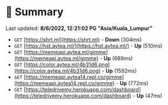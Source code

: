 # 📖 Summary
Last updated: **8/6/2022, 12:21:02 PG "Asia/Kuala_Lumpur"**

- `GET` [https://shrt.ml](https://shrt.ml) - **Down** (304ms)
- `GET` [https://hst.aytea.ml/](https://hst.aytea.ml/) - **Up** (510ms)
- `GET` [https://memeapi.aytea.ml/gimme](https://memeapi.aytea.ml/gimme) - **Up** (689ms)
- `GET` [https://color.aytea.ml/4b31d6.png](https://color.aytea.ml/4b31d6.png) - **Up** (1592ms)
- `GET` [https://memeapi.aytea14.repl.co/gimme](https://memeapi.aytea14.repl.co/gimme) - **Up** (772ms)
- `GET` [https://teledrivemy.herokuapp.com/dashboard](https://teledrivemy.herokuapp.com/dashboard) - **Up** (47ms)
